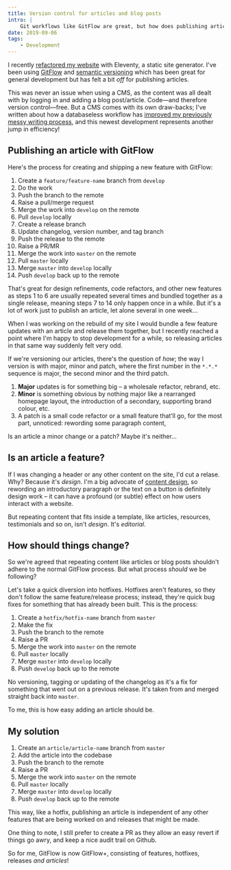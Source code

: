 ```yaml
---
title: Version control for articles and blog posts
intro: |
    Git workflows like GitFlow are great, but how does publishing articles fit in when using a static site generator? Here's how I'm doing it.
date: 2019-09-06
tags:
    - Development
---
```


I recently [refactored my website](/blog/website-version-5) with Eleventy, a static site generator. I've been using [GitFlow](https://www.git-tower.com/learn/git/ebook/en/command-line/advanced-topics/git-flow) and [semantic versioning](http://semver.org/spec/v2.0.0.html) which has been great for general development but has felt a bit *off* for publishing articles.

This was never an issue when using a CMS, as the content was all dealt with by logging in and adding a blog post/article. Code—and therefore version control—free. But a CMS comes with its own draw-backs; I've written about how a databaseless workflow has [improved my previously messy writing process](/blog/refining-my-writing-process), and this newest development represents another jump in efficiency!


## Publishing an article with GitFlow

Here's the process for creating and shipping a new feature with GitFlow:

1. Create a `feature/feature-name` branch from `develop`
2. Do the work
3. Push the branch to the remote
4. Raise a pull/merge request
5. Merge the work into `develop` on the remote
6. Pull `develop` locally
7. Create a release branch
8. Update changelog, version number, and tag branch
9. Push the release to the remote
10. Raise a PR/MR
11. Merge the work into `master` on the remote
12. Pull `master` locally
13. Merge `master` into `develop` locally
14. Push `develop` back up to the remote

That's great for design refinements, code refactors, and other new features as steps 1 to 6 are usually repeated several times and bundled together as a single release, meaning steps 7 to 14 only happen once in a while. But it's a lot of work just to publish an article, let alone several in one week…

When I was working on the rebuild of my site I would bundle a few feature updates with an article and release them together, but I recently reached a point where I'm happy to stop development for a while, so releasing articles in that same way suddenly felt very odd.

If we're versioning our articles, there's the question of *how*; the way I version is with major, minor and patch, where the first number in the `*.*.*` sequence is major, the second minor and the third patch.

1. <b>Major</b> updates is for something big – a wholesale refactor, rebrand, etc.
2. <b>Minor</b> is something obvious by nothing major like a rearranged homepage layout, the introduction of a secondary, supporting brand colour, etc.
3. A patch is a small code refactor or a small feature that’ll go, for the most part, unnoticed: rewording some paragraph content,

Is an article a minor change or a patch? Maybe it's neither…


## Is an article a feature?

If I was changing a header or any other content on the site, I'd cut a relase. Why? Because it's *design*. I'm a big advocate of [content design](https://gds.blog.gov.uk/2014/03/14/what-we-mean-when-we-talk-about-content-design/), so rewording an introductory paragraph or the text on a button is definitely design work – it can have a profound (or subtle) effect on how users interact with a website.

But repeating content that fits inside a template, like articles, resources, testimonials and so on, isn't *design*. It's *editorial*.


## How should things change?

So we're agreed that repeating content like articles or blog posts shouldn't adhere to the normal GitFlow process. But what process *should* we be following?

Let's take a quick diversion into hotfixes. Hotfixes aren't features, so they don't follow the same feature/release process; instead, they're quick bug fixes for something that has already been built. This is the process:

1. Create a `hotfix/hotfix-name` branch from `master`
2. Make the fix
3. Push the branch to the remote
4. Raise a PR
5. Merge the work into `master` on the remote
6. Pull `master` locally
7. Merge `master` into `develop` locally
8. Push `develop` back up to the remote

No versioning, tagging or updating of the changelog as it's a fix for something that went out on a previous release. It's taken from and merged straight back into `master`.

To me, this is how easy adding an article should be.


## My solution

1. Create an `article/article-name` branch from `master`
2. Add the article into the codebase
3. Push the branch to the remote
4. Raise a PR
5. Merge the work into `master` on the remote
6. Pull `master` locally
7. Merge `master` into `develop` locally
8. Push `develop` back up to the remote

This way, like a hotfix, publishing an article is independent of any other features that are being worked on and releases that might be made.

One thing to note, I still prefer to create a PR as they allow an easy revert if things go awry, and keep a nice audit trail on Github.

So for me, GitFlow is now GitFlow+, consisting of features, hotfixes, releases *and articles*!
